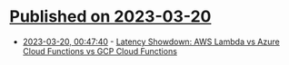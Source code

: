 # [Published on 2023-03-20](index.md)

* [2023-03-20, 00:47:40](https://lobste.rs/s/rgary1/latency_showdown_aws_lambda_vs_azure) - [Latency Showdown: AWS Lambda vs Azure Cloud Functions vs GCP Cloud Functions](https://jairampatel.com/2023/03/08/latency-showdown-aws-lambda-vs-azure-cloud-functions-vs-gcp-cloud-functions/)
